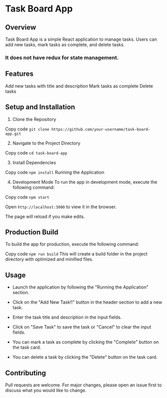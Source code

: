 # Task Board App

## Overview
Task Board App is a simple React application to manage tasks. Users can add new tasks, mark tasks as complete, and delete tasks. 

### It does not have redux for state management.

## Features
Add new tasks with title and description
Mark tasks as complete
Delete tasks

## Setup and Installation
1. Clone the Repository

  Copy code
`git clone https://github.com/your-username/task-board-app.git`

2. Navigate to the Project Directory

Copy code
`cd task-board-app`

3. Install Dependencies

Copy code
`npm install`
Running the Application

4. Development Mode
To run the app in development mode, execute the following command:

Copy code
`npm start`

Open `http://localhost:3000` to view it in the browser.

The page will reload if you make edits.

## Production Build
To build the app for production, execute the following command:

Copy code
`npm run build`
This will create a build folder in the project directory with optimized and minified files.

## Usage

- Launch the application by following the "Running the Application" section.

- Click on the "Add New Task!!" button in the header section to add a new task.

- Enter the task title and description in the input fields.

- Click on "Save Task" to save the task or "Cancel" to clear the input fields.

- You can mark a task as complete by clicking the "Complete" button on the task card.

- You can delete a task by clicking the "Delete" button on the task card.

## Contributing 
Pull requests are welcome. For major changes, please open an issue first to discuss what you would like to change.
